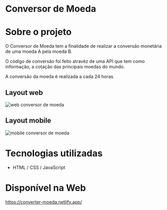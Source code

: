 # Conversor de Moeda

# Sobre o projeto

O Conversor de Moeda tem a finalidade de realizar a conversão monetária de uma moeda A pela moeda B.

O código de conversão foi feito atravéz de uma API que tem como informação, a cotação das principais moedas do mundo.

A conversão da moeda é realizada a cada 24 horas.

## Layout web
![web conversor de moeda](https://user-images.githubusercontent.com/101361194/206064395-c62b82c6-8244-4762-8bd3-eb6e8872db33.png)

## Layout mobile
![mobile conversor de moeda](https://user-images.githubusercontent.com/101361194/206064434-8dbc0159-8abe-4072-b8da-28ccb1b6a651.png)

# Tecnologias utilizadas
- HTML / CSS / JavaScript

# Disponível na Web
https://converter-moeda.netlify.app/


